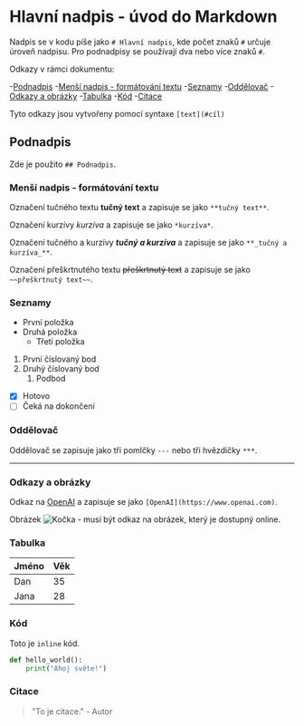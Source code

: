# Hlavní nadpis - úvod do Markdown

Nadpis se v kodu píše jako `# Hlavní nadpis`, kde počet znaků `#` určuje úroveň nadpisu. Pro podnadpisy se používají dva nebo více znaků `#`.

Odkazy v rámci dokumentu:

-[Podnadpis](#podnadpis)
-[Menší nadpis - formátování textu](#menší-nadpis---formátování-textu)
-[Seznamy](#seznamy)
-[Oddělovač](#oddělovač)
-[Odkazy a obrázky](#odkazy-a-obrázky)
-[Tabulka](#tabulka)
-[Kód](#kód)
-[Citace](#citace)

Tyto odkazy jsou vytvořeny pomocí syntaxe `[text](#cíl)`

## Podnadpis

Zde je použito `## Podnadpis`.

### Menší nadpis - formátování textu

Označení tučného textu **tučný text** a zapisuje se jako `**tučný text**`.

Označení kurzívy *kurzíva* a zapisuje se jako `*kurzíva*`.

Označení tučného a kurzívy **_tučný a kurzíva_** a zapisuje se jako `**_tučný a kurzíva_**`.

Označení přeškrtnutého textu ~~přeškrtnutý text~~ a zapisuje se jako `~~přeškrtnutý text~~`.

### Seznamy

- První položka
- Druhá položka
  - Třetí položka

1. První číslovaný bod
2. Druhý číslovaný bod
   1. Podbod

- [x] Hotovo
- [ ] Čeká na dokončení

### Oddělovač

Oddělovač se zapisuje jako tři pomlčky `---` nebo tři hvězdičky `***`.

---

### Odkazy a obrázky

Odkaz na [OpenAI](https://www.openai.com) a zapisuje se jako `[OpenAI](https://www.openai.com)`.

Obrázek ![Kočka](https://placekitten.com/300/200) - musí být odkaz na obrázek, který je dostupný online.

### Tabulka

| Jméno | Věk |
|-------|-----|
| Dan   | 35  |
| Jana  | 28  |

### Kód

Toto je `inline` kód.

```python
def hello_world():
    print("Ahoj světe!")
```

### Citace

> "To je citace." - Autor

